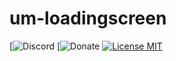 # um-loadingscreen
[![Discord](https://discord.gg/xQf9NXJNUN)
[![Donate](https://royal-resort-rp.tebex.io/)
[![License MIT](https://cdn.discordapp.com/attachments/715130970294059088/1044845854508449822/license.png)](https://choosealicense.com/licenses/mit/)
